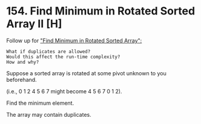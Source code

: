 # 154. Find Minimum in Rotated Sorted Array II [H]

Follow up for ["Find Minimum in Rotated Sorted Array":](https://leetcode.com/problems/find-minimum-in-rotated-sorted-array/)
```
What if duplicates are allowed?
Would this affect the run-time complexity? 
How and why?
```
Suppose a sorted array is rotated at some pivot unknown to you beforehand.

(i.e., 0 1 2 4 5 6 7 might become 4 5 6 7 0 1 2).

Find the minimum element.

The array may contain duplicates.

